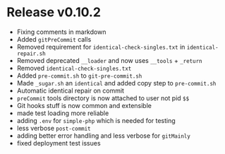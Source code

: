 # Release v0.10.2

- Fixing comments in markdown
- Added `gitPreCommit` calls
- Removed requirement for `identical-check-singles.txt` in `identical-repair.sh`
- Removed deprecated `__loader` and now uses `__tools` + `_return`
- Removed `identical-check-singles.txt`
- Added `pre-commit.sh` to `git-pre-commit.sh`
- Made `_sugar.sh` an `identical` and added copy step to `pre-commit.sh`
- Automatic identical repair on commit
- `preCommit` tools directory is now attached to user not pid `$$`
- Git hooks stuff is now common and extensible
- made test loading more reliable
- adding `.env` for `simple-php` which is needed for testing
- less verbose `post-commit`
- adding better error handling and less verbose for `gitMainly`
- fixed deployment test issues
